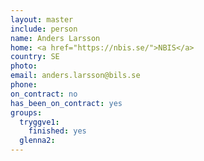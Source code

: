 ```yaml
---
layout: master
include: person
name: Anders Larsson
home: <a href="https://nbis.se/">NBIS</a>
country: SE
photo:
email: anders.larsson@bils.se
phone:
on_contract: no
has_been_on_contract: yes
groups:
  tryggve1:
    finished: yes
  glenna2:   
---
```

